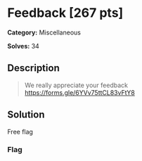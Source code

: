 # Feedback [267 pts]

**Category:** Miscellaneous

**Solves:** 34

## Description
>We really appreciate your feedback https://forms.gle/6YVv75ttCL83vFtY8

## Solution

Free flag

### Flag

